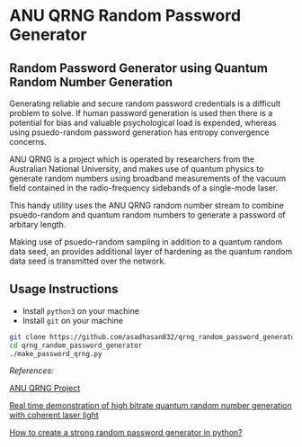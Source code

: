 # ANU QRNG Random Password Generator
## Random Password Generator using Quantum Random Number Generation

Generating reliable and secure random password credentials is a difficult problem to solve. If human password generation is used then there is a potential for bias and valuable psychological load is expended, whereas using psuedo-random password generation has entropy convergence concerns.

ANU QRNG is a project which is operated by researchers from the Australian National University, and makes use of quantum physics to generate random numbers using broadband measurements of the vacuum field contained in the radio-frequency sidebands of a single-mode laser.

This handy utility uses the ANU QRNG random number stream to combine psuedo-random and quantum random numbers to generate a password of arbitary length.

Making use of psuedo-random sampling in addition to a quantum random data seed, an provides additional layer of hardening as the quantum random data seed is transmitted over the network.

## Usage Instructions
- Install `python3` on your machine
- Install `git` on your machine
```bash
git clone https://github.com/asadhasan832/qrng_random_password_generator.git
cd qrng_random_password_generator
./make_password_qrng.py
```

*References:*

[ANU QRNG Project](https://qrng.anu.edu.au/)

[Real time demonstration of high bitrate quantum random number generation with coherent laser light](https://aip.scitation.org/doi/10.1063/1.3597793)

[How to create a strong random password generator in python?](https://www.bhutanpythoncoders.com/how-to-create-a-strong-random-password-generator-in-python/)